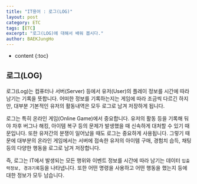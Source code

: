 ```yaml
---
title: "IT용어 : 로그(LOG)"
layout: post
category: ETC
tags: [ETC]
excerpt: "로그(LOG)에 대해서 배워 봅시다."
author: BAEKJungHo
---
```


* content
{:toc}

## 로그(LOG)

  로그(Log)는 컴퓨터나 서버(Server) 등에서 유저(User)의 플레이 정보를 시간에 따라 남기는 기록을 뜻합니다. 어떠한 정보를 기록하는지는 게임에 따라 조금씩 다르긴 하지만, 대부분 기본적인 유저의 활동내역은 모두 로그로 남겨 저장하게 됩니다.

  로그는 특히 온라인 게임(Online Game)에서 중요합니다. 유저의 활동 등을 기록해 둬야 차후 버그나 해킹, 아이템 복구 등의 문제가 발생했을 때 신속하게 대처할 수 있기 때문입니다. 또한 유저간의 분쟁이 일어났을 때도 로그는 중요하게 사용됩니다. 그렇기 때문에 대부분의 온라인 게임에서는 서버에 접속한 유저의 아이템 구매, 경험치 습득, 채팅 등의 다양한 행동을 로그로 남겨 저장합니다.

  즉, 로그는 IT에서 발생되는 모든 행위와 이벤트 정보를 시간에 따라 남기는 데이터 `입출력정보, 경과기록`등을 나타냅니다. 또한 어떤 명령을 사용하고 어떤 행동을 했는지 등에 대한 정보가 모두 남습니다.

